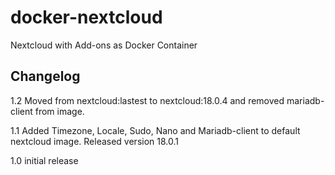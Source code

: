 # docker-nextcloud
Nextcloud with Add-ons as Docker Container


## Changelog

1.2 Moved from nextcloud:lastest to nextcloud:18.0.4 and removed mariadb-client from image.

1.1 Added Timezone, Locale, Sudo, Nano and Mariadb-client to default nextcloud image. Released version 18.0.1

1.0 initial release

